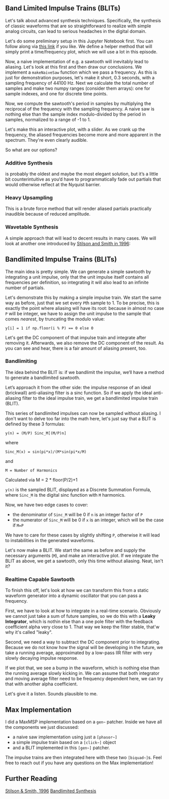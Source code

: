 ## Band Limited Impulse Trains (BLITs)

Let's talk about advanced synthesis techniques. Specifically, the synthesis of classic waveforms that are so straightforward to realize with simple analog circuits, can lead to serious headaches in the digital domain. 

Let's do some preliminary setup in this Jupyter Notebook first. You can follow along via [this link](TODO) if you like. We define a helper method that will simply print a time/frequency plot, which we will use a lot in this episode.

Now, a naive implementation of e.g. a sawtooth will inevitably lead to aliasing. Let's look at this first and then draw our conclusions. We implement a `makeNaiveSaw` function which we pass a frequency. As this is just for demonstration purposes, let's make it short, 0.3 seconds, with a sampling frequency of 44100 Hz. Next we calculate the total number of samples and make two numpy ranges (consider them arrays): one for sample indexes, and one for discrete time points.

Now, we compute the sawtooth's period in samples by multiplying the reciprocal of the frequency with the sampling frequency. A naive saw is nothing else than the sample index modulo-divided by the period in samples, normalized to a range of -1 to 1.

Let's make this an interactive plot, with a slider. As we crank up the frequency, the aliased frequencies become more and more apparent in the spectrum. They're even clearly audible.

So what are our options?

### Additive Synthesis

is probably the oldest and maybe the most elegant solution, but it’s a little bit counterintuitive as you‘d have to programmatically fade out partials that would otherwise reflect at the Nyquist barrier. 

### Heavy Upsampling

This is a brute force method that will render aliased partials practically inaudible because of reduced amplitude. 

### Wavetable Synthesis

A simple approach that will lead to decent results in many cases. We will look at another one introduced by [Stilson and Smith in 1996](https://ccrma.stanford.edu/~stilti/papers/blit.pdf):

## Bandlimited Impulse Trains (BLITs)

The main idea is pretty simple. We can generate a simple sawtooth by integrating a unit impulse, only that the unit impulse itself contains all frequencies per definition, so integrating it will also lead to an infinite number of partials.

Let's demonstrate this by making a simple impulse train. We start the same way as before, just that we set every `P`th sample to 1. To be precise, this is exactly the point where aliasing will have its root: because in almost no case `P` will be integer, we have to assign the unit impulse to the sample that comes _nearest_, by truncating the modulo value:

    y[i] = 1 if np.floor(i % P) == 0 else 0


Let's get the DC component of that impulse train and integrate after removing it. Afterwards, we also remove the DC component of the result. As you can see and hear, there is a fair amount of aliasing present, too.

### Bandlimiting

The idea behind the BLIT is: if we bandlimit the impulse, we‘ll have a method to generate a bandlimited sawtooth. 

Let’s approach it from the other side: the impulse response of an ideal (brickwall) anti-aliasing filter is a sinc function. So if we apply the ideal anti-aliasing filter to the ideal impulse train, we get a bandlimited impulse train (BLIT).

This series of bandlimited impulses can now be sampled without aliasing. I don't want to delve too far into the math here, let's just say that a BLIT is defined by these 3 formulas:

	y(n) = (M/P) Sinc_M[(M/P)n]

where

	Sinc_M(x) = sin(pi*x)/(M*sin(pi*x/M)

and

	M = Number of Harmonics

Calculated via
	M = 2 * floor(P/2)+1

`y(n)` is the sampled BLIT, displayed as a Discrete Summation Formula, where `Sinc_M` is the digital sinc function with `M` harmonics.

Now, we have two edge cases to cover:

- the denominator of `Sinc_M` will be 0 if `n` is an integer factor of `P`
- the numerator of `Sinc_M` will be 0 if `x` is an integer, which will be the case if `M=P`

We have to care for these cases by slightly shifting `P`, otherwise it will lead to instabilities in the generated waveforms.

Let's now make a BLIT. We start the same as before and supply the necessary arguments (`M`), and make an interactive plot. If we integrate the BLIT as above, we get a sawtooth, only this time without aliasing. Neat, isn't it?


### Realtime Capable Sawtooth

To finish this off, let's look at how we can transform this from a static waveform generator into a dynamic oscillator that you can pass a frequency.

First, we have to look at how to integrate in a real-time scenario. Obviously we cannot just take a sum of future samples, so we do this with a **Leaky Integrator**, which is nothin else than a one pole filter with the feedback coefficient alpha very close to 1. That way we keep the filter stable, that'w why it's called "leaky".

Second, we need a way to subtract the DC component prior to integrating. Because we do not know how the signal will be developing in the future, we take a running average, approximated by a low-pass IIR filter with very slowly decaying impulse response.

If we plot that, we see a bump in the waveform, which is nothing else than the running average slowly kicking in. We can assume that both integrator and moving average filter need to be frequency dependent here, we can try that with another alpha coefficient.

Let's give it a listen. Sounds plausible to me.

## Max Implementation

I did a MaxMSP implementation based on a `gen~` patcher. Inside we have all the components we just discussed:

- a naive saw implementation using just a `[phasor~]`
- a simple impulse train based on a `[click~]` object
- and a BLIT implemented in this `[gen~]` patcher.

The impulse trains are then integrated here with these two `[biquad~]`s. Feel free to reach out if you have any questions on the Max implementation!

## Further Reading

[Stilson & Smith, 1996](https://ccrma.stanford.edu/~stilti/papers/blit.pdf)
[Bandlimited Synthesis](https://www.music.mcgill.ca/~gary/307/week5/bandlimited.html)